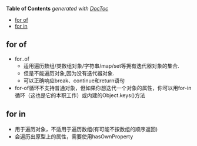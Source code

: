 <!-- START doctoc generated TOC please keep comment here to allow auto update -->
<!-- DON'T EDIT THIS SECTION, INSTEAD RE-RUN doctoc TO UPDATE -->
**Table of Contents**  *generated with [DocToc](https://github.com/thlorenz/doctoc)*

- [for of](#for-of)
- [for in](#for-in)

<!-- END doctoc generated TOC please keep comment here to allow auto update -->

## for of
- for..of
  - 适用遍历数组/类数组对象/字符串/map/set等拥有迭代器对象的集合.
  - 但是不能遍历对象,因为没有迭代器对象.
  - 可以正确响应break、continue和return语句
- for-of循环不支持普通对象，但如果你想迭代一个对象的属性，你可以用for-in循环（这也是它的本职工作）或内建的Object.keys()方法


## for in
- 用于遍历对象，不适用于遍历数组(有可能不按数组的顺序返回)
- 会遍历出原型上的属性，需要使用hasOwnProperty